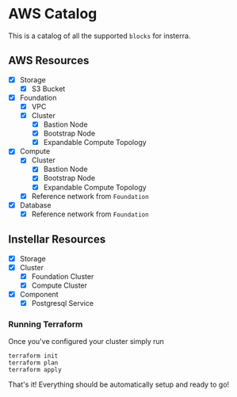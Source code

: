 # AWS Catalog

This is a catalog of all the supported `blocks` for insterra.

## AWS Resources

- [x] Storage
  - [x] S3 Bucket
- [x] Foundation
  - [x] VPC
  - [x] Cluster
    - [x] Bastion Node
    - [x] Bootstrap Node
    - [x] Expandable Compute Topology
- [x] Compute
  - [x] Cluster
    - [x] Bastion Node
    - [x] Bootstrap Node
    - [x] Expandable Compute Topology
  - [x] Reference network from `Foundation`
- [x] Database
  - [x] Reference network from `Foundation`

## Instellar Resources

- [x] Storage
- [x] Cluster
  - [x] Foundation Cluster
  - [x] Compute Cluster
- [x] Component
  - [x] Postgresql Service

### Running Terraform

Once you've configured your cluster simply run

```shell
terraform init
terraform plan
terraform apply
```

That's it! Everything should be automatically setup and ready to go!
